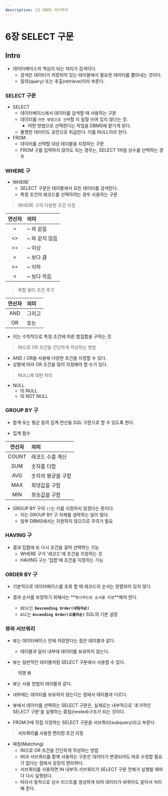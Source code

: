 ```yaml
---
description: 1장 DBMS 아키텍처
---
```


# 6장 SELECT 구문

## Intro

- 데이터베이스의 핵심이 되는 처리가 검색이다.
	- 검색은 데이터가 저장되어 있는 테이블에서 필요한 데이터를 뽑아내는 것이다.
	- 질의(query) 또는 추출(retrieve)이라 부른다.

### SELECT 구문

- SELECT
	- 데이터베이스에서 데이터를 검색할 때 사용하는 구문
	- 데이터를 `어떤 방법으로 선택`할 지 일절 쓰여 있지 않다는 것.
		- 어떤 방법으로 선택한다는 작업을 DBMS에 맡기게 된다.
	- 불명한 데이터도 공란으로 취급한다. 이를 NULL이라 한다.
- FROM
	- 데이터를 선택할 대상 테이블을 지정하는 구문
	- FROM 구를 입력하지 않아도 되는 경우는, SELECT 1처럼 상수를 선택하는 경우

### WHERE 구

- WHERE
	- SELECT 구문은 테이블에서 모든 데이터를 검색한다.
	- 특정 조건의 레코드를 선택하려는 경우 사용하는 구문

> WHERE 구의 다양한 조건 지정 

|연산자|의미|
|:---:|:---|
|=| ~ 와 같음 |
|<>| ~ 와 같지 않음 |
|>=| ~ 이상 |
|>| ~ 보다 큼 |
|<=| ~ 이하 |
|<| ~ 보다 작음 |

> 복합 필터 조건 추가

|연산자|의미|
|:---:|:---|
|AND| 그리고 |
|OR| 또는 |

- 이는 수학적으로 특정 조건에 따른 합집합을 구하는 것

> IN으로 OR 조건을 간단하게 작성하는 방법

- AND / OR을 사용해 다양한 조건을 지정할 수 있다.
- 상황에 따라 OR 조건을 많이 지정해야 할 수가 있다.

> NULL에 대한 처리

- NULL
	- IS NULL
	- IS NOT NULL

### GROUP BY 구

- 합계 또는 평균 등의 집계 연산을 SQL 구문으로 할 수 있도록 한다.

- 집계 함수

|연산자|의미|
|:---:|:---|
|COUNT|레코드 수를 계산|
|SUM|숫자를 더함|
|AVG|숫자의 평균을 구함|
|MAX|최댓값을 구함|
|MIN|최솟값을 구함|

- GROUP BY 구의 `()`는 키를 지정하지 않겠다는 뜻이다.
	- 이는 GROUP BY 구 자체를 생략하는 일이 많다.
	- 일부 DBMS에서는 지원하지 않으므로 주의가 필요

### HAVING 구

- 결과 집합에 또 다시 조건을 걸어 선택하는 기능
	- WHERE 구가 '레코드'에 조건을 지정하는 것
	- HAVING 구는 '집합'에 조건을 지정하는 기능
	
### ORDER BY 구

- 기본적으로 데이터베이스를 조회 할 때 레코드의 순서는 정렬되어 있지 않다.

- 결과 순서를 보장하기 위해서는 **`명시적으로 순서를 지정`**해야 한다.
	- `DESC`는 **`Descending Order(내림차순)`**
	- `ASC`는 **`Ascending Order(오름차순)`** SQL의 기본 설정

### 뷰와 서브쿼리

- 뷰는 데이터베이스 안에 저장한다는 점은 테이블과 같다.
	- 테이블과 달리 내부에 데이터를 보유하지 않는다.
	
- 뷰는 일반적인 테이블처럼 SELECT 구분에서 사용할 수 있다.

> **익명 뷰**

- 뷰는 사용 방법이 테이블과 같다.
- 내부에는 데이터를 보유하지 않는다는 점에서 테이블과 다르다.

- 뷰에서 데이터를 선택하는 SELECT 구문은, 실제로는 내부적으로 '추가적인 SELECT 구문'을 실행하는 중첩(nested)구조가 되는 것이다.

- FROM구에 직접 지정하는 SELECT 구문을 서브쿼리(subquery)라고 부른다.

> **서브쿼리를 사용한 편리한 조건 지정**

- 매칭(Matching)
	- IN으로 OR 조건을 간단하게 작성하는 방법
	- IN과 서브쿼리를 함께 사용하는 구문은 데이터가 변경되어도 따로 수정할 필요가 없다는 점에서 굉장히 편리하다.
	- 서브쿼리를 사용하면 IN 내부의 서브쿼리가 SELECT 구문 전체가 실행될 때마다 다시 실행된다.
	- 따라서 동적으로 상수 리스트를 생성하게 되어 데이터가 바뀌어도 알아서 처리해 준다.
